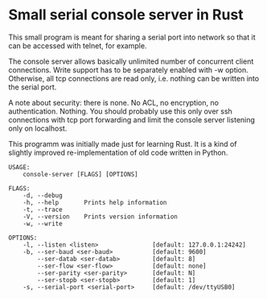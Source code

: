 # Small serial console server in Rust

This small program is meant for sharing a serial port into network so that
it can be accessed with telnet, for example.

The console server allows basically unlimited number of concurrent client connections.
Write support has to be separately enabled with -w option.
Otherwise, all tcp connections are read only, i.e. nothing can be written into the serial port.

A note about security: there is none. No ACL, no encryption, no authentication. Nothing.
You should probably use this only over ssh connections with tcp port forwarding
and limit the console server listening only on localhost.

This programm was initially made just for learning Rust. It is a kind of slightly improved
re-implementation of old code written in Python.

```
USAGE:
    console-server [FLAGS] [OPTIONS]

FLAGS:
    -d, --debug      
    -h, --help       Prints help information
    -t, --trace      
    -V, --version    Prints version information
    -w, --write      

OPTIONS:
    -l, --listen <listen>               [default: 127.0.0.1:24242]
    -b, --ser-baud <ser-baud>           [default: 9600]
        --ser-datab <ser-datab>         [default: 8]
        --ser-flow <ser-flow>           [default: none]
        --ser-parity <ser-parity>       [default: N]
        --ser-stopb <ser-stopb>         [default: 1]
    -s, --serial-port <serial-port>     [default: /dev/ttyUSB0]

```
